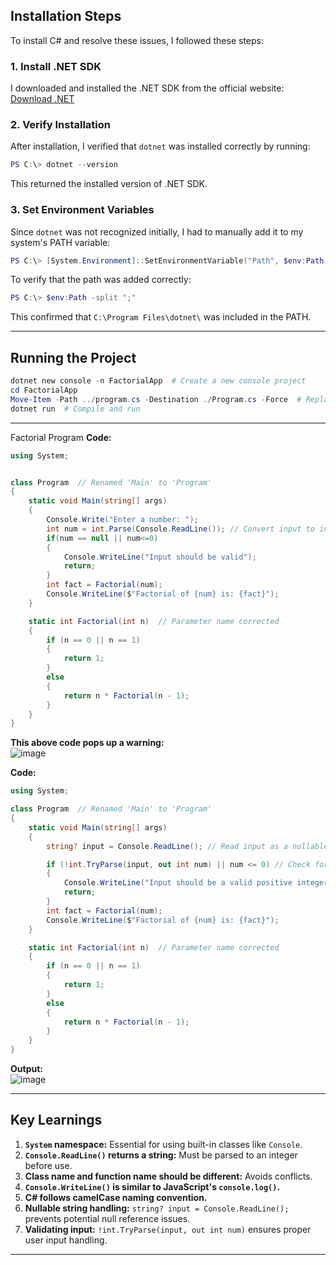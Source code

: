## Installation Steps
To install C# and resolve these issues, I followed these steps:

### 1. Install .NET SDK
I downloaded and installed the .NET SDK from the official website: [Download .NET](https://dotnet.microsoft.com/en-us/download)

### 2. Verify Installation
After installation, I verified that `dotnet` was installed correctly by running:
```powershell
PS C:\> dotnet --version
```
This returned the installed version of .NET SDK.

### 3. Set Environment Variables
Since `dotnet` was not recognized initially, I had to manually add it to my system's PATH variable:
```powershell
PS C:\> [System.Environment]::SetEnvironmentVariable("Path", $env:Path + ";C:\Program Files\dotnet", [System.EnvironmentVariableTarget]::Machine)
```
To verify that the path was added correctly:
```powershell
PS C:\> $env:Path -split ";"
```
This confirmed that `C:\Program Files\dotnet\` was included in the PATH.

---

## Running the Project

```powershell
dotnet new console -n FactorialApp  # Create a new console project
cd FactorialApp
Move-Item -Path ../program.cs -Destination ./Program.cs -Force  # Replace default Program.cs
dotnet run  # Compile and run
```



---

Factorial Program
**Code:**
```csharp
using System;


class Program  // Renamed 'Main' to 'Program'
{
    static void Main(string[] args)
    {
        Console.Write("Enter a number: ");
        int num = int.Parse(Console.ReadLine()); // Convert input to integer
        if(num == null || num<=0)
        {
            Console.WriteLine("Input should be valid");
            return;
        }
        int fact = Factorial(num);
        Console.WriteLine($"Factorial of {num} is: {fact}");
    }

    static int Factorial(int n)  // Parameter name corrected
    {
        if (n == 0 || n == 1)
        {
            return 1;
        }
        else
        {
            return n * Factorial(n - 1);
        }
    }
}

```
**This above code pops up a warning:**
<br>
![image](https://github.com/user-attachments/assets/db3ec378-651e-4cb5-a866-6c79f7379301)

**Code:**
```csharp
using System;

class Program  // Renamed 'Main' to 'Program'
{
    static void Main(string[] args)
    {
        string? input = Console.ReadLine(); // Read input as a nullable string

        if (!int.TryParse(input, out int num) || num <= 0) // Check for valid number
        {
            Console.WriteLine("Input should be a valid positive integer.");
            return;
        }
        int fact = Factorial(num);
        Console.WriteLine($"Factorial of {num} is: {fact}");
    }

    static int Factorial(int n)  // Parameter name corrected
    {
        if (n == 0 || n == 1)
        {
            return 1;
        }
        else
        {
            return n * Factorial(n - 1);
        }
    }
}
```
**Output:**
<br>
![image](https://github.com/user-attachments/assets/039b5d18-0a58-47f4-a36f-996cd3fdaa1f)

---

## Key Learnings
1. **`System` namespace:** Essential for using built-in classes like `Console`.
2. **`Console.ReadLine()` returns a string:** Must be parsed to an integer before use.
3. **Class name and function name should be different:** Avoids conflicts.
4. **`Console.WriteLine()` is similar to JavaScript's `console.log()`.**
5. **C# follows camelCase naming convention.**
6. **Nullable string handling:** `string? input = Console.ReadLine();` prevents potential null reference issues.
7. **Validating input:** `!int.TryParse(input, out int num)` ensures proper user input handling.

---
